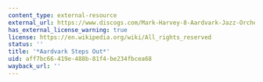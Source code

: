 ```yaml
---
content_type: external-resource
external_url: https://www.discogs.com/Mark-Harvey-8-Aardvark-Jazz-Orchestra-The-Aardvark-Steps-Out/release/4142867
has_external_license_warning: true
license: https://en.wikipedia.org/wiki/All_rights_reserved
status: ''
title: '*Aardvark Steps Out*'
uid: aff7bc66-419e-488b-81f4-be234fbcea68
wayback_url: ''
---
```

